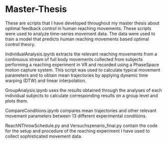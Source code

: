 # Master-Thesis
These are scripts that I have developed throughout my master thesis about optimal feedback control in human reaching movements. These scripts were used to analyze time-series movement data. The data were used to train a model that predicts human reaching movements based optimal control theory.

IndividualAnalysis.ipynb extracts the relevant reaching movements from a continuous stream of full body movements collected from subjects performing a reaching experiment in VR and recorded using a PhaseSpace motion capture system. This script was used to calculate typical movement parameters and to obtain mean trajectories by applying dynamic time warping (DTW) and linear interpolation. 

GroupAnalysis.ipynb uses the results obtained through the analyses of each individual subjects to calculate corresponding results on a group level and plots them. 

CompareConditions.ipynb compares mean trajectories and other relevant movement parameters between 13 different experimental conditions. 

ReachNThrowSchedule.py and Versuchszenario_final.py contain the code for the setup and procedure of the reaching experiment I have used to collect sophisticated movement data. 

